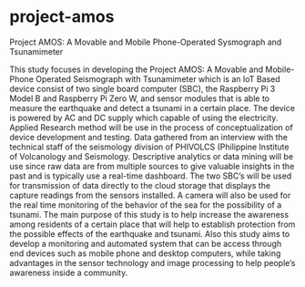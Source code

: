 # project-amos
Project AMOS: A Movable and Mobile Phone-Operated Sysmograph and Tsunamimeter


This study focuses in developing the Project AMOS: A Movable and Mobile-Phone Operated Seismograph with Tsunamimeter which is an IoT Based device consist of two single board computer (SBC), the Raspberry Pi 3 Model B and Raspberry Pi Zero W, and sensor modules that is able to measure the earthquake and detect a tsunami in a certain place. The device is powered by AC and DC supply which capable of using the electricity. Applied Research method will be use in the process of conceptualization of device development and testing. Data gathered from an interview with the technical staff of the seismology division of PHIVOLCS (Philippine Institute of Volcanology and Seismology. Descriptive analytics or data mining will be use since raw data are from multiple sources to give valuable insights in the past and is typically use a real-time dashboard. The two SBC’s will be used for transmission of data directly to the cloud storage that displays the capture readings from the sensors installed. A camera will also be used for the real time monitoring of the behavior of the sea for the possibility of a tsunami. The main purpose of this study is to help increase the awareness among residents of a certain place that will help to establish protection from the possible effects of the earthquake and tsunami. Also this study aims to develop a monitoring and automated system that can be access through end devices such as mobile phone and desktop computers, while taking advantages in the sensor technology and image processing to help people’s awareness inside a community.
